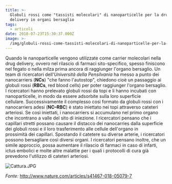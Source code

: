 ```yaml
---
title: >-
  Globuli rossi come "tassisti molecolari" di nanoparticelle per la drug
  delivery in organi bersaglio
tags:
  - articoli
date: 2018-07-23T15:30:37.000Z
image: >-
  /img/globuli-rossi-come-tassisti-molecolari-di-nanoparticelle-per-la-drug-delivery-in-organi-bersaglio.md/cattura.jpg
---
```

Quando le nanoparticelle vengono utilizzate come carrier molecolari nella drug delivery, ovvero nel rilascio di farmaci sito-specifico, spesso finiscono nel fegato o nella milza prima ancora di raggiunger l'organo bersaglio. Un team di ricercatori dell'_Università della Pensilvania_ ha messo a punto dei nanocarriers (**NCs**) "che fanno l'autostop", chiedono cioè un passaggio ai globuli rossi (**RBCs**, red blood cells) per poter raggiunger l'organo bersaglio. I ricercatori hanno prelevato globuli rossi da topi e li hanno incubati con nanoparticelle, in modo da essere adsorbite sulla loro superficie cellulare. Successivamente il complesso così formato da globuli rossi con i nanocarriers adesi (**NC–RBC**) è stato iniettato nei topi attraverso cateteri arteriosi. Se così iniettati, i nanocarriers si accumulano nel primo organo che incontrano a valle del sito di iniezione. I ricercatori pensano che i capillari stretti possano causare il distacco dei nanocarries dalla superficie dei globuli rossi e il loro trasferimento alle cellule dell'organo in prossimità dei capillari. Spostando il catetere su diverse arterie, i ricercatori possono bersagliare così diversi organi. I ricercatori pensano inoltre, che un simile approccio, possa aumentare il rilascio di farmaci in caso di infarti, ictus embolici e molte altre malattie per i quali i protocolli di cura già prevedono l'utilizzo di cateteri arteriosi.

![Cattura.JPG](/img/globuli-rossi-come-tassisti-molecolari-di-nanoparticelle-per-la-drug-delivery-in-organi-bersaglio.md/cattura.jpg) 

_Fonte:_ http://www.nature.com/articles/s41467-018-05079-7
